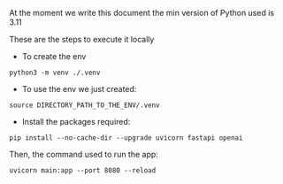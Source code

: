 At the moment we write this document the min version of Python used is 3.11

These are the steps to execute it locally

- To create the env

`python3 -m venv ./.venv`

- To use the env we just created:

`source DIRECTORY_PATH_TO_THE_ENV/.venv`

- Install the packages required:

`pip install --no-cache-dir --upgrade uvicorn fastapi openai`

Then, the command used to run the app:

`uvicorn main:app --port 8080 --reload`